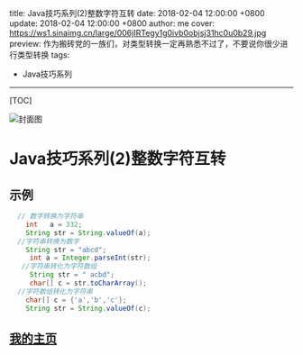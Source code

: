 title:  Java技巧系列(2)整数字符互转
date: 2018-02-04 12:00:00 +0800
update: 2018-02-04 12:00:00 +0800
author: me
cover: https://ws1.sinaimg.cn/large/006jIRTegy1g0ivb0objsj31hc0u0b29.jpg
preview:  作为搬砖党的一族们，对类型转换一定再熟悉不过了，不要说你很少进行类型转换
tags:

  -  Java技巧系列

---



[TOC]

![封面图](https://ws1.sinaimg.cn/large/006jIRTegy1g0ivb0objsj31hc0u0b29.jpg)

# Java技巧系列(2)整数字符互转

## 示例

```java
  // 数字转换为字符串
    int   a = 332;
    String str = String.valueOf(a);
  //字符串转换为数字
    String str = "abcd";
     int a = Integer.parseInt(str);
   //字符串转化为字符数组
     String str = " acbd";
     char[] c = str.toCharArray();
  //字符数组转化为字符串
    char[] c = {'a','b','c'};
    String str = String.valueOf(c);
```

## [我的主页](https://suveng.github.io/blog/)